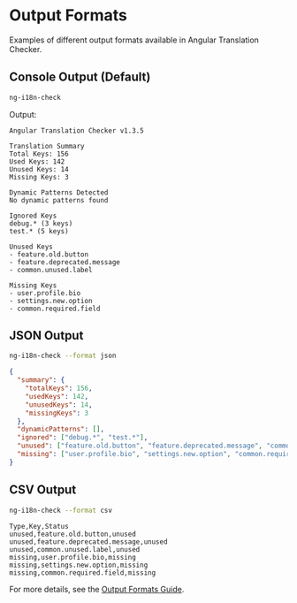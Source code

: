 # Output Formats

Examples of different output formats available in Angular Translation Checker.

## Console Output (Default)

```bash
ng-i18n-check
```

Output:
```
Angular Translation Checker v1.3.5

Translation Summary
Total Keys: 156
Used Keys: 142
Unused Keys: 14
Missing Keys: 3

Dynamic Patterns Detected
No dynamic patterns found

Ignored Keys
debug.* (3 keys)
test.* (5 keys)

Unused Keys
- feature.old.button
- feature.deprecated.message
- common.unused.label

Missing Keys
- user.profile.bio
- settings.new.option
- common.required.field
```

## JSON Output

```bash
ng-i18n-check --format json
```

```json
{
  "summary": {
    "totalKeys": 156,
    "usedKeys": 142,
    "unusedKeys": 14,
    "missingKeys": 3
  },
  "dynamicPatterns": [],
  "ignored": ["debug.*", "test.*"],
  "unused": ["feature.old.button", "feature.deprecated.message", "common.unused.label"],
  "missing": ["user.profile.bio", "settings.new.option", "common.required.field"]
}
```

## CSV Output

```bash
ng-i18n-check --format csv
```

```csv
Type,Key,Status
unused,feature.old.button,unused
unused,feature.deprecated.message,unused
unused,common.unused.label,unused
missing,user.profile.bio,missing
missing,settings.new.option,missing
missing,common.required.field,missing
```

For more details, see the [Output Formats Guide](/guide/output-formats).
